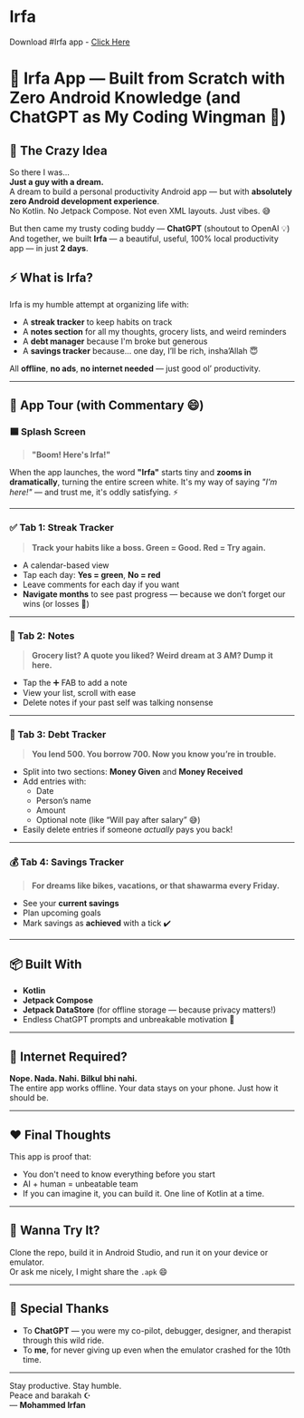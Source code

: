 # Irfa

Download #Irfa app - [Click Here](https://drive.google.com/file/d/1MJ2teBEE-WOijzY-2X1nxTogPEAQ_M-v/view?usp=drive_link)

# 📱 Irfa App — Built from Scratch with Zero Android Knowledge (and ChatGPT as My Coding Wingman 🧠)

## 🧠 The Crazy Idea

So there I was...  
**Just a guy with a dream.**  
A dream to build a personal productivity Android app — but with **absolutely zero Android development experience**.  
No Kotlin. No Jetpack Compose. Not even XML layouts. Just vibes. 😅

But then came my trusty coding buddy — **ChatGPT** (shoutout to OpenAI 💡)  
And together, we built **Irfa** — a beautiful, useful, 100% local productivity app — in just **2 days**.  

## ⚡ What is Irfa?

Irfa is my humble attempt at organizing life with:
- A **streak tracker** to keep habits on track
- A **notes section** for all my thoughts, grocery lists, and weird reminders
- A **debt manager** because I'm broke but generous
- A **savings tracker** because… one day, I’ll be rich, insha’Allah 😇

All **offline**, **no ads**, **no internet needed** — just good ol’ productivity.

---

## 🧭 App Tour (with Commentary 😄)

### 🟦 Splash Screen
> **"Boom! Here's Irfa!"**

When the app launches, the word **"Irfa"** starts tiny and **zooms in dramatically**, turning the entire screen white. It's my way of saying *"I'm here!"* — and trust me, it's oddly satisfying. ⚡

---

### ✅ Tab 1: Streak Tracker  
> **Track your habits like a boss. Green = Good. Red = Try again.**

- A calendar-based view
- Tap each day: **Yes = green**, **No = red**
- Leave comments for each day if you want
- **Navigate months** to see past progress — because we don’t forget our wins (or losses 😬)

---

### 📝 Tab 2: Notes  
> **Grocery list? A quote you liked? Weird dream at 3 AM? Dump it here.**

- Tap the ➕ FAB to add a note
- View your list, scroll with ease
- Delete notes if your past self was talking nonsense

---

### 💸 Tab 3: Debt Tracker  
> **You lend 500. You borrow 700. Now you know you’re in trouble.**

- Split into two sections: **Money Given** and **Money Received**
- Add entries with:
  - Date
  - Person’s name
  - Amount
  - Optional note (like “Will pay after salary” 😅)
- Easily delete entries if someone *actually* pays you back!

---

### 💰 Tab 4: Savings Tracker  
> **For dreams like bikes, vacations, or that shawarma every Friday.**

- See your **current savings**
- Plan upcoming goals
- Mark savings as **achieved** with a tick ✔️

---

## 📦 Built With

- **Kotlin**
- **Jetpack Compose**
- **Jetpack DataStore** (for offline storage — because privacy matters!)
- Endless ChatGPT prompts and unbreakable motivation 💪

---

## 📶 Internet Required?
**Nope. Nada. Nahi. Bilkul bhi nahi.**  
The entire app works offline. Your data stays on your phone. Just how it should be.

---

## ❤️ Final Thoughts

This app is proof that:
- You don't need to know everything before you start
- AI + human = unbeatable team
- If you can imagine it, you can build it. One line of Kotlin at a time.

---

## 🚀 Wanna Try It?

Clone the repo, build it in Android Studio, and run it on your device or emulator.  
Or ask me nicely, I might share the `.apk` 😄

---

## 🙏 Special Thanks

- To **ChatGPT** — you were my co-pilot, debugger, designer, and therapist through this wild ride.
- To **me**, for never giving up even when the emulator crashed for the 10th time.

---

Stay productive. Stay humble.  
Peace and barakah ☪️  
— **Mohammed Irfan**

